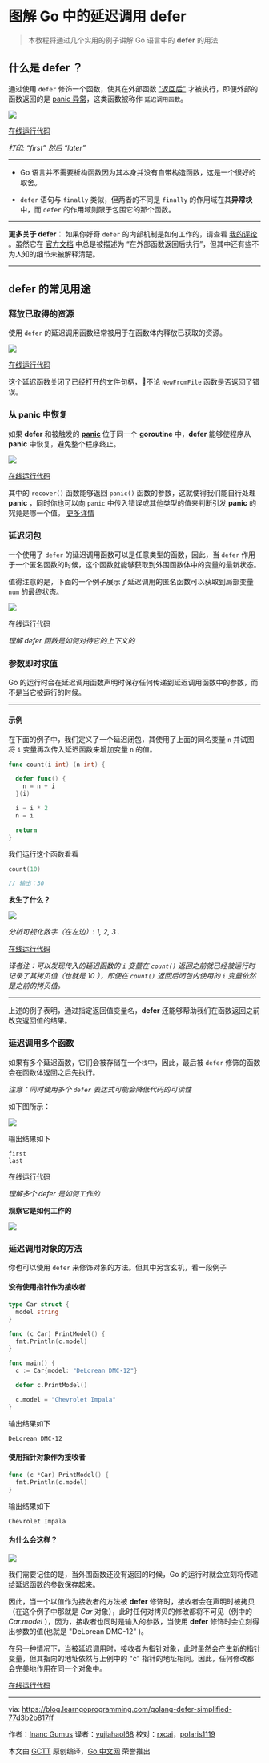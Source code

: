 # 图解 Go 中的延迟调用 defer

> 本教程将通过几个实用的例子讲解 Go 语言中的 **defer** 的用法

## 什么是 defer ？

通过使用 `defer` 修饰一个函数，使其在外部函数 ["返回后"](https://medium.com/@inanc/yeah-semantically-after-is-the-right-word-fad1d5181891) 才被执行，即便外部的函数返回的是 [panic 异常](https://golang.org/ref/spec#Handling_panics)，这类函数被称作 `延迟调用函数`。

![](https://raw.githubusercontent.com/studygolang/gctt-images/master/golang-defer-simplified/what_is_defer.png)

[在线运行代码](https://play.golang.org/p/pSo9t5IJnM)

_打印: “first” 然后 “later”_

---

* Go 语言并不需要析构函数因为其本身并没有自带构造函数，这是一个很好的取舍。

* `defer` 语句与 `finally` 类似，但两者的不同是 `finally` 的作用域在其**异常块**中，而 `defer` 的作用域则限于包围它的那个函数。

---

**更多关于 defer：** 如果你好奇 `defer` 的内部机制是如何工作的，请查看 [我的评论](https://medium.com/@inanc/yeah-semantically-after-is-the-right-word-fad1d5181891) 。虽然它在 [官方文档](https://blog.golang.org/defer-panic-and-recover) 中总是被描述为 “在外部函数返回后执行”，但其中还有些不为人知的细节未被解释清楚。

---

## defer 的常见用途

### 释放已取得的资源

使用 `defer` 的延迟调用函数经常被用于在函数体内释放已获取的资源。

![](https://raw.githubusercontent.com/studygolang/gctt-images/master/golang-defer-simplified/releasing_acquired_resources.png)

[在线运行代码](https://play.golang.org/p/Q4P6v_kIAx)

这个延迟函数关闭了已经打开的文件句柄，不论 `NewFromFile` 函数是否返回了错误。

### 从 panic 中恢复

如果 **defer** 和被触发的 [**panic**](https://golang.org/ref/spec#Run_time_panics) 位于同一个 **goroutine** 中，**defer** 能够使程序从 **panic** 中恢复，避免整个程序终止。

![](https://raw.githubusercontent.com/studygolang/gctt-images/master/golang-defer-simplified/save_us_from_panic.png)

[在线运行代码](https://play.golang.org/p/jJX-F3AOOy)

其中的 `recover()` 函数能够返回 `panic()` 函数的参数，这就使得我们能自行处理 **panic** ，同时你也可以向 `panic` 中传入错误或其他类型的值来判断引发 **panic** 的究竟是哪一个值。 [更多详情](https://blog.golang.org/defer-panic-and-recover)

### 延迟闭包

一个使用了 `defer` 的延迟调用函数可以是任意类型的函数，因此，当 `defer` 作用于一个匿名函数的时候，这个函数就能够获取到外围函数体中的变量的最新状态。

值得注意的是，下面的一个例子展示了延迟调用的匿名函数可以获取到局部变量 `num` 的最终状态。

![](https://raw.githubusercontent.com/studygolang/gctt-images/master/golang-defer-simplified/defered_closure.png)

[在线运行代码](https://play.golang.org/p/O16b0nDV7f)

_理解 defer 函数是如何对待它的上下文的_

### 参数即时求值

Go 的运行时会在延迟调用函数声明时保存任何传递到延迟调用函数中的参数，而不是当它被运行的时候。

---

#### 示例

在下面的例子中，我们定义了一个延迟闭包，其使用了上面的同名变量 `n` 并试图将 `i` 变量再次传入延迟函数来增加变量 `n` 的值。

```go
func count(i int) (n int) {

  defer func() {
    n = n + i
  }(i)

  i = i * 2
  n = i

  return
}
```

我们运行这个函数看看

```go
count(10)

// 输出：30
```

**发生了什么？**

![](https://raw.githubusercontent.com/studygolang/gctt-images/master/golang-defer-simplified/params_evaluation.png)

_分析可视化数字（在左边）: 1, 2, 3 ._

[在线运行代码](https://play.golang.org/p/ZGeed9A1Pr)

*译者注：可以发现传入的延迟函数的 `i` 变量在 `count()` 返回之前就已经被运行时记录了其拷贝值（也就是 10 ），即便在 `count()` 返回后闭包内使用的 `i` 变量依然是之前的拷贝值。*

---

上述的例子表明，通过指定返回值变量名，**defer** 还能够帮助我们在函数返回之前改变返回值的结果。

### 延迟调用多个函数

如果有多个延迟函数，它们会被存储在一个`栈`中，因此，最后被 `defer` 修饰的函数会在函数体返回之后先执行。

*注意：同时使用多个 `defer` 表达式可能会降低代码的可读性*

如下图所示：

![](https://raw.githubusercontent.com/studygolang/gctt-images/master/golang-defer-simplified/multiple_defers.png)

输出结果如下

```
first
last
```

[在线运行代码](https://play.golang.org/p/aNNVV9DvXf)

_理解多个 defer 是如何工作的_

**观察它是如何工作的**

![](https://raw.githubusercontent.com/studygolang/gctt-images/master/golang-defer-simplified/watch_how_it_works.gif)

### 延迟调用对象的方法

你也可以使用 `defer` 来修饰对象的方法。但其中另含玄机，看一段例子

#### 没有使用指针作为接收者

```go
type Car struct {
  model string
}

func (c Car) PrintModel() {
  fmt.Println(c.model)
}

func main() {
  c := Car{model: "DeLorean DMC-12"}

  defer c.PrintModel()

  c.model = "Chevrolet Impala"
}
```

输出结果如下

```
DeLorean DMC-12
```

#### 使用指针对象作为接收者

```go
func (c *Car) PrintModel() {
  fmt.Println(c.model)
}
```

输出结果如下

```
Chevrolet Impala
```

#### 为什么会这样？

![](https://raw.githubusercontent.com/studygolang/gctt-images/master/golang-defer-simplified/what_is_going_on.png)

我们需要记住的是，当外围函数还没有返回的时候，Go 的运行时就会立刻将传递给延迟函数的参数保存起来。

因此，当一个以值作为接收者的方法被 **defer** 修饰时，接收者会在声明时被拷贝（在这个例子中那就是 *Car* 对象），此时任何对拷贝的修改都将不可见（例中的 *Car.model* ），因为，接收者也同时是输入的参数，当使用  **defer** 修饰时会立刻得出参数的值(也就是 "DeLorean DMC-12" )。

在另一种情况下，当被延迟调用时，接收者为指针对象，此时虽然会产生新的指针变量，但其指向的地址依然与上例中的 "c" 指针的地址相同。因此，任何修改都会完美地作用在同一个对象中。

[在线运行代码](https://play.golang.org/p/XNQ7gD6zgG)

---

via: https://blog.learngoprogramming.com/golang-defer-simplified-77d3b2b817ff

作者：[Inanc Gumus](https://blog.learngoprogramming.com/@inanc)
译者：[yujiahaol68](https://github.com/yujiahaol68)
校对：[rxcai](https://github.com/rxcai)，[polaris1119](https://github.com/polaris1119)

本文由 [GCTT](https://github.com/studygolang/GCTT) 原创编译，[Go 中文网](https://studygolang.com/) 荣誉推出

